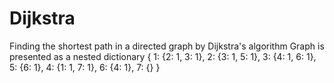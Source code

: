 # Dijkstra
Finding the shortest path in a directed graph by Dijkstra's algorithm
Graph is presented as a nested dictionary
{ 1: {2: 1, 3: 1}, 
  2: {3: 1, 5: 1}, 
  3: {4: 1, 6: 1}, 
  5: {6: 1}, 
  4: {1: 1, 7: 1}, 
  6: {4: 1}, 
  7: {}
}
